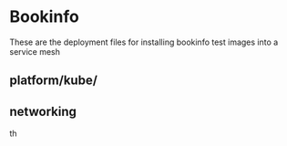 # Bookinfo 

These are the deployment files for installing bookinfo test images into a service mesh

## platform/kube/

## networking 

th
